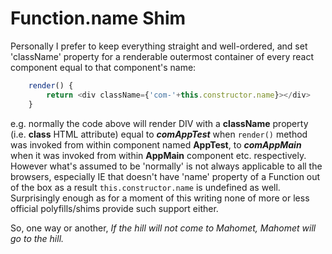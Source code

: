 # Function.name Shim

Personally I prefer to keep everything straight and well-ordered, and set
'className' property for a renderable outermost container of every react
component equal to that component's name:

```javascript
    render() {
        return <div className={'com-'+this.constructor.name}></div>
    }
```

e.g. normally the code above will render DIV with a __className__ property (i.e.
__class__ HTML attribute) equal to __*comAppTest*__ when `render()` method was
invoked from within component named __AppTest__, to __*comAppMain*__ when it was
invoked from within __AppMain__ component etc. respectively. However what's
assumed to be 'normally' is not always applicable to all the browsers, especially
IE that doesn't have 'name' property of a Function out of the box as a result
`this.constructor.name` is undefined as well. Surprisingly enough as for a
moment of this writing none of more or less official polyfills/shims provide
such support either.

So, one way or another, *If the hill will not come to Mahomet, Mahomet will go
to the hill.*
